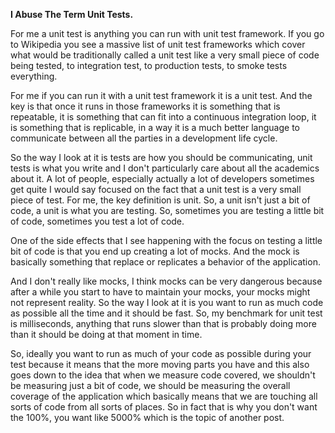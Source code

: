 **I Abuse The Term Unit Tests.**

For me a unit test is anything you can run with unit test framework. If you go to Wikipedia you see a massive list of unit test frameworks which cover what would be traditionally called a unit test like a very small piece of code being tested, to integration test, to production tests, to smoke tests everything.

For me if you can run it with a unit test framework it is a unit test. And the key is that once it runs in those frameworks it is something that is repeatable, it is something that can fit into a continuous integration loop, it is something that is replicable, in a way it is a much better language to communicate between all the parties in a development life cycle.

So the way I look at it is tests are how you should be communicating, unit tests is what you write and I don't particularly care about all the academics about it. A lot of people, especially actually a lot of developers sometimes get quite I would say focused on the fact that a unit test is a very small piece of test. For me, the key definition is unit. So, a unit isn't just a bit of code, a unit is what you are testing. So, sometimes you are testing a little bit of code, sometimes you test a lot of code.

One of the side effects that I see happening with the focus on testing a little bit of code is that you end up creating a lot of mocks. And the mock is basically something that replace or replicates a behavior of the application.

And I don't really like mocks, I think mocks can be very dangerous because after a while you start to have to maintain your mocks, your mocks might not represent reality. So the way I look at it is you want to run as much code as possible all the time and it should be fast. So, my benchmark for unit test is milliseconds, anything that runs slower than that is probably doing more than it should be doing at that moment in time. 

So, ideally you want to run as much of your code as possible during your test because it means that the more moving parts you have and this also goes down to the idea that when we measure code covered, we shouldn't be measuring just a bit of code, we should be measuring the overall coverage of the application which basically means that we are touching all sorts of code from all sorts of places. So in fact that is why you don't want the 100%, you want like 5000% which is the topic of another post.
